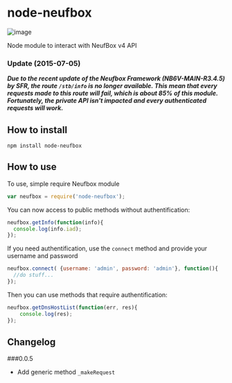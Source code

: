 node-neufbox
============

![image](https://david-dm.org/yadomi/node-neufbox.svg)

Node module to interact with NeufBox v4 API

### Update (2015-07-05)

***Due to the recent update of the Neufbox Framework (NB6V-MAIN-R3.4.5) by SFR, the route `/stb/info` is no longer available. This mean that every requests made to this route will fail, which is about 85% of this module. Fortunately, the private API isn't impacted and every authenticated requests will work.***


How to install
--------------

```
npm install node-neufbox
```

How to use
----------

To use, simple require Neufbox module
```js
var neufbox = require('node-neufbox');
```

You can now access to public methods without authentification:
```js
neufbox.getInfo(function(info){
  console.log(info.iad);
});
```

If you need authentification, use the `connect` method and provide your username and password
```js
neufbox.connect( {username: 'admin', password: 'admin'}, function(){
  //do stuff...
}); 
```

Then you can use methods that require authentification:
```js
neufbox.getDnsHostList(function(err, res){
    console.log(res);
});
```

Changelog
---------

###0.0.5

- Add generic method `_makeRequest`
